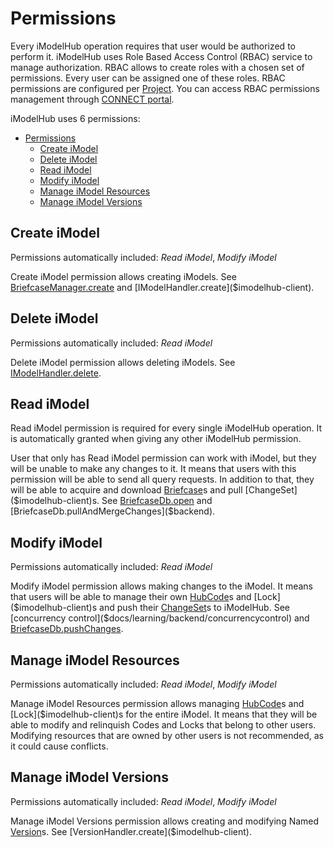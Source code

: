 # Permissions

Every iModelHub operation requires that user would be authorized to perform it. iModelHub uses Role Based Access Control (RBAC) service to manage authorization. RBAC allows to create roles with a chosen set of permissions. Every user can be assigned one of these roles. RBAC permissions are configured per [Project]($context-registry-client). You can access RBAC permissions management through [CONNECT portal](https://connect.bentley.com).

iModelHub uses 6 permissions:

- [Permissions](#permissions)
  - [Create iModel](#create-imodel)
  - [Delete iModel](#delete-imodel)
  - [Read iModel](#read-imodel)
  - [Modify iModel](#modify-imodel)
  - [Manage iModel Resources](#manage-imodel-resources)
  - [Manage iModel Versions](#manage-imodel-versions)

## Create iModel

Permissions automatically included: _Read iModel_, _Modify iModel_

Create iModel permission allows creating iModels. See [BriefcaseManager.create]($backend) and [IModelHandler.create]($imodelhub-client).

## Delete iModel

Permissions automatically included: _Read iModel_

Delete iModel permission allows deleting iModels. See [IModelHandler.delete]($imodelhub-client).

## Read iModel

Read iModel permission is required for every single iModelHub operation. It is automatically granted when giving any other iModelHub permission.

User that only has Read iModel permission can work with iModel, but they will be unable to make any changes to it. It means that users with this permission will be able to send all query requests. In addition to that, they will be able to acquire and download [Briefcase]($imodelhub-client)s and pull [ChangeSet]($imodelhub-client)s. See [BriefcaseDb.open]($backend) and [BriefcaseDb.pullAndMergeChanges]($backend).

## Modify iModel

Permissions automatically included: _Read iModel_

Modify iModel permission allows making changes to the iModel. It means that users will be able to manage their own [HubCode]($imodelhub-client)s and [Lock]($imodelhub-client)s and push their [ChangeSet]($imodelhub-client)s to iModelHub. See [concurrency control]($docs/learning/backend/concurrencycontrol) and [BriefcaseDb.pushChanges]($backend).

## Manage iModel Resources

Permissions automatically included: _Read iModel_, _Modify iModel_

Manage iModel Resources permission allows managing [HubCode]($imodelhub-client)s and [Lock]($imodelhub-client)s for the entire iModel. It means that they will be able to modify and relinquish Codes and Locks that belong to other users. Modifying resources that are owned by other users is not recommended, as it could cause conflicts.

## Manage iModel Versions

Permissions automatically included: _Read iModel_, _Modify iModel_

Manage iModel Versions permission allows creating and modifying Named [Version]($imodelhub-client)s. See [VersionHandler.create]($imodelhub-client).

